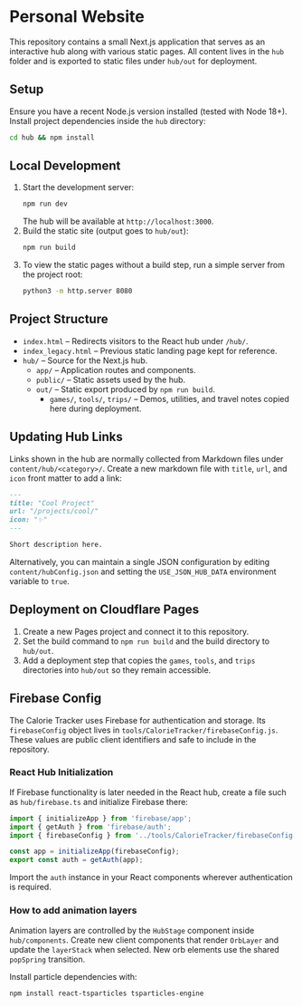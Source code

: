 # Personal Website

This repository contains a small Next.js application that serves as an interactive hub along with various static pages.  All content lives in the `hub` folder and is exported to static files under `hub/out` for deployment.

## Setup

Ensure you have a recent Node.js version installed (tested with Node 18+). Install project dependencies inside the `hub` directory:

```bash
cd hub && npm install
```

## Local Development

1. Start the development server:
   ```bash
   npm run dev
   ```
   The hub will be available at `http://localhost:3000`.
2. Build the static site (output goes to `hub/out`):
   ```bash
   npm run build
   ```
3. To view the static pages without a build step, run a simple server from the project root:
   ```bash
   python3 -m http.server 8080
   ```

## Project Structure

- `index.html` – Redirects visitors to the React hub under `/hub/`.
- `index_legacy.html` – Previous static landing page kept for reference.
- `hub/` – Source for the Next.js hub.
  - `app/` – Application routes and components.
  - `public/` – Static assets used by the hub.
  - `out/` – Static export produced by `npm run build`.
    - `games/`, `tools/`, `trips/` – Demos, utilities, and travel notes copied here during deployment.

## Updating Hub Links

Links shown in the hub are normally collected from Markdown files under `content/hub/<category>/`. Create a new markdown file with `title`, `url`, and `icon` front matter to add a link:

```markdown
---
title: "Cool Project"
url: "/projects/cool/"
icon: "✨"
---

Short description here.
```

Alternatively, you can maintain a single JSON configuration by editing `content/hubConfig.json` and setting the `USE_JSON_HUB_DATA` environment variable to `true`.

## Deployment on Cloudflare Pages

1. Create a new Pages project and connect it to this repository.
2. Set the build command to `npm run build` and the build directory to `hub/out`.
3. Add a deployment step that copies the `games`, `tools`, and `trips` directories into `hub/out` so they remain accessible.

## Firebase Config

The Calorie Tracker uses Firebase for authentication and storage. Its `firebaseConfig` object lives in `tools/CalorieTracker/firebaseConfig.js`. These values are public client identifiers and safe to include in the repository.

### React Hub Initialization

If Firebase functionality is later needed in the React hub, create a file such as `hub/firebase.ts` and initialize Firebase there:

```ts
import { initializeApp } from 'firebase/app';
import { getAuth } from 'firebase/auth';
import { firebaseConfig } from '../tools/CalorieTracker/firebaseConfig';

const app = initializeApp(firebaseConfig);
export const auth = getAuth(app);
```

Import the `auth` instance in your React components wherever authentication is required.

### How to add animation layers

Animation layers are controlled by the `HubStage` component inside `hub/components`. Create new client components that render `OrbLayer` and update the `layerStack` when selected. New orb elements use the shared `popSpring` transition.

Install particle dependencies with:
```bash
npm install react-tsparticles tsparticles-engine
```
